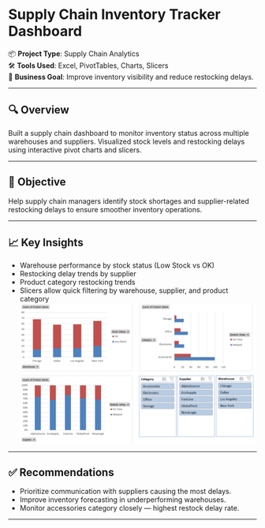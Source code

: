 # Supply Chain Inventory Tracker Dashboard

📦 **Project Type**: Supply Chain Analytics  
🛠 **Tools Used**: Excel, PivotTables, Charts, Slicers  
🎯 **Business Goal**: Improve inventory visibility and reduce restocking delays.

---

## 🔍 Overview  
Built a supply chain dashboard to monitor inventory status across multiple warehouses and suppliers. Visualized stock levels and restocking delays using interactive pivot charts and slicers.

---

## 🎯 Objective  
Help supply chain managers identify stock shortages and supplier-related restocking delays to ensure smoother inventory operations.

---

## 📈 Key Insights  
- Warehouse performance by stock status (Low Stock vs OK)  
- Restocking delay trends by supplier  
- Product category restocking trends  
- Slicers allow quick filtering by warehouse, supplier, and product category
![Dashboard Preview](dashboard.png)

---

## ✅ Recommendations  
- Prioritize communication with suppliers causing the most delays.  
- Improve inventory forecasting in underperforming warehouses.  
- Monitor accessories category closely — highest restock delay rate.

---

